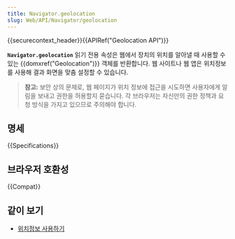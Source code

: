 ```yaml
---
title: Navigator.geolocation
slug: Web/API/Navigator/geolocation
---
```

{{securecontext_header}}{{APIRef("Geolocation API")}}

**`Navigator.geolocation`** 읽기 전용 속성은 웹에서 장치의 위치를 알아낼 때 사용할 수 있는 {{domxref("Geolocation")}} 객체를 반환합니다. 웹 사이트나 웹 앱은 위치정보를 사용해 결과 화면을 맞춤 설정할 수 있습니다.

> **참고:** 보안 상의 문제로, 웹 페이지가 위치 정보에 접근을 시도하면 사용자에게 알림을 보내고 권한을 허용할지 묻습니다. 각 브라우저는 자신만의 권한 정책과 요청 방식을 가지고 있으므로 주의해야 합니다.

## 명세

{{Specifications}}

## 브라우저 호환성

{{Compat}}

## 같이 보기

- [위치정보 사용하기](/ko/docs/WebAPI/Using_geolocation)
